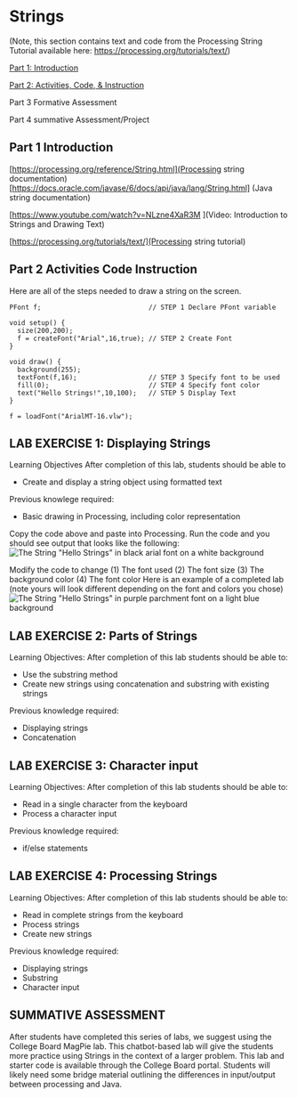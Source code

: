# Strings
(Note, this section contains text and code from the Processing String Tutorial available here: https://processing.org/tutorials/text/)

[Part 1: Introduction](#part-1-introduction)

[Part 2: Activities, Code, & Instruction](#part-2-activities-code-instruction)

Part 3 Formative Assessment

Part 4 summative Assessment/Project

## Part 1 Introduction

[https://processing.org/reference/String.html](Processing string documentation)
[https://docs.oracle.com/javase/6/docs/api/java/lang/String.html] (Java string documentation)

[https://www.youtube.com/watch?v=NLzne4XaR3M ](Video: Introduction to Strings and Drawing Text)

[https://processing.org/tutorials/text/](Processing string tutorial)


## Part 2 Activities Code Instruction

Here are all of the steps needed to draw a string on the screen.

```
PFont f;                           // STEP 1 Declare PFont variable
  
void setup() {
  size(200,200);
  f = createFont("Arial",16,true); // STEP 2 Create Font
}

void draw() {
  background(255);
  textFont(f,16);                  // STEP 3 Specify font to be used
  fill(0);                         // STEP 4 Specify font color 
  text("Hello Strings!",10,100);   // STEP 5 Display Text
}

f = loadFont("ArialMT-16.vlw");
```

## LAB EXERCISE 1: Displaying Strings
Learning Objectives
After completion of this lab, students should be able to
* Create and display a string object using formatted text

Previous knowlege required:
* Basic drawing in Processing, including color representation

Copy the code above and paste into Processing. Run the code and you should see output that looks like the following:
![The String "Hello Strings" in black arial font on a white background](https://github.com/treinartz/APCS.ProcessingResources/blob/gh-pages/chapters/HelloString.png)

Modify the code to change
(1) The font used 
(2) The font size
(3) The background color
(4) The font color
Here is an example of a completed lab (note yours will look different depending on the font and colors you chose)
![The String "Hello Strings" in purple parchment font on a light blue background](https://github.com/treinartz/APCS.ProcessingResources/blob/gh-pages/chapters/HelloString2.png)

## LAB EXERCISE 2: Parts of Strings
Learning Objectives:
After completion of this lab students should be able to:
* Use the substring method 
* Create new strings using concatenation and substring with existing strings

Previous knowledge required: 
* Displaying strings
* Concatenation

## LAB EXERCISE 3: Character input
Learning Objectives:
After completion of this lab students should be able to:
* Read in a single character from the keyboard
* Process a character input

Previous knowledge required: 
* if/else statements

## LAB EXERCISE 4: Processing Strings
Learning Objectives:
After completion of this lab students should be able to:
* Read in complete strings from the keyboard
* Process strings 
* Create new strings 

Previous knowledge required: 
* Displaying strings
* Substring
* Character input

## SUMMATIVE ASSESSMENT
After students have completed this series of labs, we suggest using the College Board MagPie lab. This chatbot-based lab will give the students more practice using Strings in the context of a larger problem. This lab and starter code is available through the College Board portal. Students will likely need some bridge material outlining the differences in input/output between processing and Java. 

